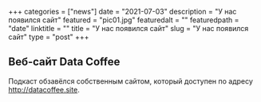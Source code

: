 +++
categories = ["news"]
date = "2021-07-03"
description = "У нас появился сайт"
featured = "pic01.jpg"
featuredalt = ""
featuredpath = "date"
linktitle = ""
title = "У нас появился сайт"
slug = "У нас появился сайт"
type = "post"
+++

## Веб-сайт Data Coffee

Подкаст обзавёлся собственным сайтом, который доступен по адресу http://datacoffee.site.
